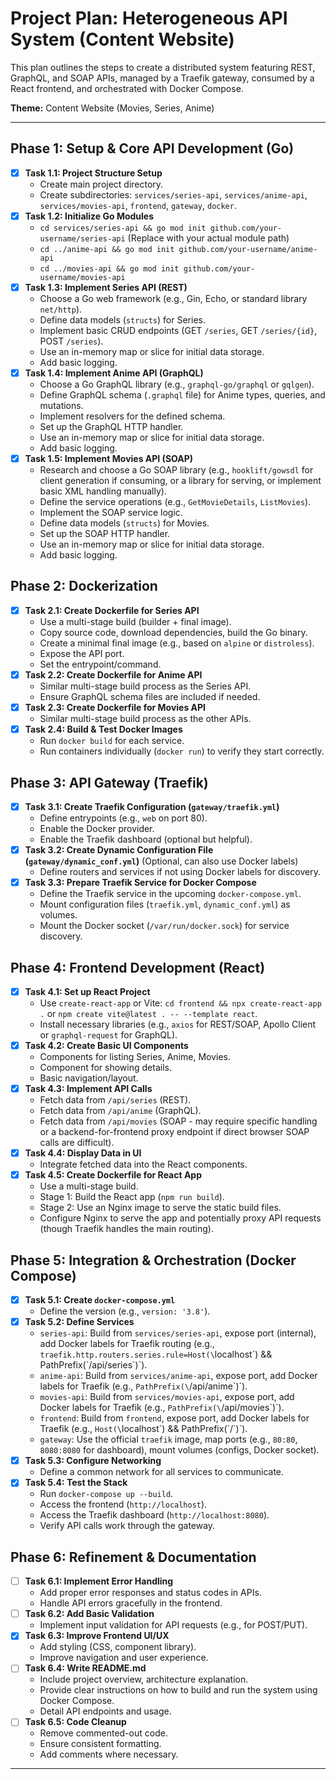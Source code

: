 # Project Plan: Heterogeneous API System (Content Website)

This plan outlines the steps to create a distributed system featuring REST, GraphQL, and SOAP APIs, managed by a Traefik gateway, consumed by a React frontend, and orchestrated with Docker Compose.

**Theme:** Content Website (Movies, Series, Anime)

---

## Phase 1: Setup & Core API Development (Go)

- [x] **Task 1.1: Project Structure Setup**
    - Create main project directory.
    - Create subdirectories: `services/series-api`, `services/anime-api`, `services/movies-api`, `frontend`, `gateway`, `docker`.
- [x] **Task 1.2: Initialize Go Modules**
    - `cd services/series-api && go mod init github.com/your-username/series-api` (Replace with your actual module path)
    - `cd ../anime-api && go mod init github.com/your-username/anime-api`
    - `cd ../movies-api && go mod init github.com/your-username/movies-api`
- [x] **Task 1.3: Implement Series API (REST)**
    - Choose a Go web framework (e.g., Gin, Echo, or standard library `net/http`).
    - Define data models (`structs`) for Series.
    - Implement basic CRUD endpoints (GET `/series`, GET `/series/{id}`, POST `/series`).
    - Use an in-memory map or slice for initial data storage.
    - Add basic logging.
- [x] **Task 1.4: Implement Anime API (GraphQL)**
    - Choose a Go GraphQL library (e.g., `graphql-go/graphql` or `gqlgen`).
    - Define GraphQL schema (`.graphql` file) for Anime types, queries, and mutations.
    - Implement resolvers for the defined schema.
    - Set up the GraphQL HTTP handler.
    - Use an in-memory map or slice for initial data storage.
    - Add basic logging.
- [x] **Task 1.5: Implement Movies API (SOAP)**
    - Research and choose a Go SOAP library (e.g., `hooklift/gowsdl` for client generation if consuming, or a library for serving, or implement basic XML handling manually).
    - Define the service operations (e.g., `GetMovieDetails`, `ListMovies`).
    - Implement the SOAP service logic.
    - Define data models (`structs`) for Movies.
    - Set up the SOAP HTTP handler.
    - Use an in-memory map or slice for initial data storage.
    - Add basic logging.

## Phase 2: Dockerization

- [x] **Task 2.1: Create Dockerfile for Series API**
    - Use a multi-stage build (builder + final image).
    - Copy source code, download dependencies, build the Go binary.
    - Create a minimal final image (e.g., based on `alpine` or `distroless`).
    - Expose the API port.
    - Set the entrypoint/command.
- [x] **Task 2.2: Create Dockerfile for Anime API**
    - Similar multi-stage build process as the Series API.
    - Ensure GraphQL schema files are included if needed.
- [x] **Task 2.3: Create Dockerfile for Movies API**
    - Similar multi-stage build process as the other APIs.
- [x] **Task 2.4: Build & Test Docker Images**
    - Run `docker build` for each service.
    - Run containers individually (`docker run`) to verify they start correctly.

## Phase 3: API Gateway (Traefik)

- [x] **Task 3.1: Create Traefik Configuration (`gateway/traefik.yml`)**
    - Define entrypoints (e.g., `web` on port 80).
    - Enable the Docker provider.
    - Enable the Traefik dashboard (optional but helpful).
- [x] **Task 3.2: Create Dynamic Configuration File (`gateway/dynamic_conf.yml`)** (Optional, can also use Docker labels)
    - Define routers and services if not using Docker labels for discovery.
- [x] **Task 3.3: Prepare Traefik Service for Docker Compose**
    - Define the Traefik service in the upcoming `docker-compose.yml`.
    - Mount configuration files (`traefik.yml`, `dynamic_conf.yml`) as volumes.
    - Mount the Docker socket (`/var/run/docker.sock`) for service discovery.

## Phase 4: Frontend Development (React)

- [x] **Task 4.1: Set up React Project**
    - Use `create-react-app` or Vite: `cd frontend && npx create-react-app .` or `npm create vite@latest . -- --template react`.
    - Install necessary libraries (e.g., `axios` for REST/SOAP, Apollo Client or `graphql-request` for GraphQL).
- [x] **Task 4.2: Create Basic UI Components**
    - Components for listing Series, Anime, Movies.
    - Component for showing details.
    - Basic navigation/layout.
- [x] **Task 4.3: Implement API Calls**
    - Fetch data from `/api/series` (REST).
    - Fetch data from `/api/anime` (GraphQL).
    - Fetch data from `/api/movies` (SOAP - may require specific handling or a backend-for-frontend proxy endpoint if direct browser SOAP calls are difficult).
- [x] **Task 4.4: Display Data in UI**
    - Integrate fetched data into the React components.
- [x] **Task 4.5: Create Dockerfile for React App**
    - Use a multi-stage build.
    - Stage 1: Build the React app (`npm run build`).
    - Stage 2: Use an Nginx image to serve the static build files.
    - Configure Nginx to serve the app and potentially proxy API requests (though Traefik handles the main routing).

## Phase 5: Integration & Orchestration (Docker Compose)

- [x] **Task 5.1: Create `docker-compose.yml`**
    - Define the version (e.g., `version: '3.8'`).
- [x] **Task 5.2: Define Services**
    - `series-api`: Build from `services/series-api`, expose port (internal), add Docker labels for Traefik routing (e.g., `traefik.http.routers.series.rule=Host(\`localhost\`) && PathPrefix(\`/api/series\`)`).
    - `anime-api`: Build from `services/anime-api`, expose port, add Docker labels for Traefik (e.g., `PathPrefix(\`/api/anime\`)`).
    - `movies-api`: Build from `services/movies-api`, expose port, add Docker labels for Traefik (e.g., `PathPrefix(\`/api/movies\`)`).
    - `frontend`: Build from `frontend`, expose port, add Docker labels for Traefik (e.g., `Host(\`localhost\`) && PathPrefix(\`/\`)`).
    - `gateway`: Use the official `traefik` image, map ports (e.g., `80:80`, `8080:8080` for dashboard), mount volumes (configs, Docker socket).
- [x] **Task 5.3: Configure Networking**
    - Define a common network for all services to communicate.
- [x] **Task 5.4: Test the Stack**
    - Run `docker-compose up --build`.
    - Access the frontend (`http://localhost`).
    - Access the Traefik dashboard (`http://localhost:8080`).
    - Verify API calls work through the gateway.

## Phase 6: Refinement & Documentation

- [ ] **Task 6.1: Implement Error Handling**
    - Add proper error responses and status codes in APIs.
    - Handle API errors gracefully in the frontend.
- [ ] **Task 6.2: Add Basic Validation**
    - Implement input validation for API requests (e.g., for POST/PUT).
- [x] **Task 6.3: Improve Frontend UI/UX**
    - Add styling (CSS, component library).
    - Improve navigation and user experience.
- [ ] **Task 6.4: Write README.md**
    - Include project overview, architecture explanation.
    - Provide clear instructions on how to build and run the system using Docker Compose.
    - Detail API endpoints and usage.
- [ ] **Task 6.5: Code Cleanup**
    - Remove commented-out code.
    - Ensure consistent formatting.
    - Add comments where necessary.

---
